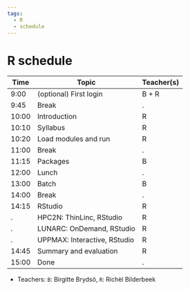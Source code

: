 ```yaml
---
tags:
  - R
  - schedule
---
```


# R schedule

| Time  | Topic                        | Teacher(s) |
|-------|------------------------------|------------|
| 9:00  | (optional) First login       | B + R      |
| 9:45  | Break                        | .          |
| 10:00 | Introduction                 | R          |
| 10:10 | Syllabus                     | R          |
| 10:20 | Load modules and run         | R          |
| 11:00 | Break                        | .          |
| 11:15 | Packages                     | B          |
| 12:00 | Lunch                        | .          |
| 13:00 | Batch                        | B          |
| 14:00 | Break                        | .          |
| 14:15 | RStudio                      | R          |
| .     | HPC2N: ThinLinc, RStudio     | R          |
| .     | LUNARC: OnDemand, RStudio    | R          |
| .     | UPPMAX: Interactive, RStudio | R          |
| 14:45 | Summary and evaluation       | R          |
| 15:00 | Done                         | .          |

- Teachers: `B`: Birgitte Brydsö, `R`: Richèl Bilderbeek
